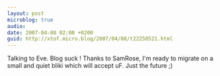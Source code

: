 ```yaml
---
layout: post
microblog: true
audio: 
date: 2007-04-08 02:00 +0200
guid: http://xtof.micro.blog/2007/04/08/t22250521.html
---
```

Talking to Eve. Blog suck ! Thanks to SamRose, I'm ready to migrate on a small and quiet bliki which will accept uF.  Just the future ;)

